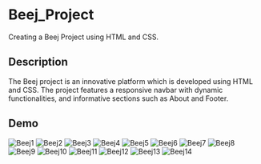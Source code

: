 # Beej_Project
Creating a Beej Project using HTML and CSS.

## Description
The Beej project is an innovative platform which is developed using
HTML and CSS. The project features a responsive navbar with dynamic
functionalities, and informative sections such as About and Footer.

## Demo
![Beej1](https://github.com/SirishaKasoju26/Beej_Project/assets/132665292/a9b838bd-bf7f-4324-a7ea-549a35daad7d)
![Beej2](https://github.com/SirishaKasoju26/Beej_Project/assets/132665292/e07f97ad-0223-44fb-aaa8-da8e3ea1f380)
![Beej3](https://github.com/SirishaKasoju26/Beej_Project/assets/132665292/0b1f5c29-6d18-4b64-8223-2951e4b42d71)
![Beej4](https://github.com/SirishaKasoju26/Beej_Project/assets/132665292/f9299003-a4a4-410d-b427-cab5e45d3b39)
![Beej5](https://github.com/SirishaKasoju26/Beej_Project/assets/132665292/59551271-9c68-40af-8c3d-75060ec3fbc9)
![Beej6](https://github.com/SirishaKasoju26/Beej_Project/assets/132665292/7e3e209b-5afd-463b-a7f8-892c2070f84c)
![Beej7](https://github.com/SirishaKasoju26/Beej_Project/assets/132665292/5fd3a038-20f7-4ade-b809-2483395f0bda)
![Beej8](https://github.com/SirishaKasoju26/Beej_Project/assets/132665292/876143c2-6c03-49a6-9c0b-0d4e0cb7fde4)
![Beej9](https://github.com/SirishaKasoju26/Beej_Project/assets/132665292/33a817ce-d0f4-4430-b0ea-f514c54955db)
![Beej10](https://github.com/SirishaKasoju26/Beej_Project/assets/132665292/cd655b37-13bf-47e8-a8aa-58a9ce5169fa)
![Beej11](https://github.com/SirishaKasoju26/Beej_Project/assets/132665292/50183ac0-f044-4b38-bad1-01dbc26f3c23)
![Beej12](https://github.com/SirishaKasoju26/Beej_Project/assets/132665292/05e70848-ae3b-4ccb-85cb-91c0c30c133d)
![Beej13](https://github.com/SirishaKasoju26/Beej_Project/assets/132665292/395772f7-8f49-40df-8402-52d2b847e69f)
![Beej14](https://github.com/SirishaKasoju26/Beej_Project/assets/132665292/a149b473-7118-424b-adca-a255f6bd9b96)





